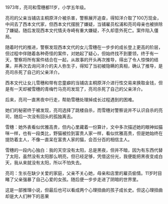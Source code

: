1973年，亮司和雪穗都11岁，小学五年级。

亮司的父亲当铺店主桐原洋介被杀害，警察展开追查，得知洋介取了100万现金，中间去了西本文代家，但西本文代摆脱了嫌疑，当铺雇员松浦和亮司母亲也被排除了嫌疑。随后发现西本文代情夫寺崎有重大嫌疑，不久却意外死亡。案件陷入僵局。

随着时代的推进，警察发现西本文代的女儿雪穗在一步步的成长登上更高的阶层，但过程中伴随着各种奇怪的案件，对她起了疑心，但始终找不到要领，终于有一天，警察将所有案件结合在一起，从故事的开头再次推导，得出了令人惊悚的结果，并再次去询问洋介的夫人弥生子，得知了当初被隐瞒的真相，确认了推导，是亮司杀死了自己的父亲洋介。

西本文代让女儿雪穗和带有恋童癖的当铺店主桐原洋介进行性交易来换取金钱，但是有一天却被雪穗的青梅竹马亮司发现了，亮司杀死了自己的父亲洋介。

后来，亮司一直黑夜中行走，帮助雪穗处理掉成长过程遇到的困难。

她们的秘密终于被发现，亮司选择了跳楼自杀，而雪穗对警察说并不认识自杀的亮司，随后一次没有回头的孤独离去。

雪穗：她外表看似优雅高贵，但内心里藏着一份算计，文中多次描述她的眼神如猫咪一样，也有一段类比，野猫被捡到富贵人家一样，看似优雅高贵，但是她始终在提防着主人，不像一直呆在富贵人家的猫，会百分百的相信主人。

雪穗的一段内心独白：我的天空没有太阳，总是黑夜，但并不暗，因为有东西代替了太阳，虽然没有太阳那么明亮，但已经足够，凭借这份光，我便能把黑夜变成白天，我从来就没有太阳，所以不怕失去。

亮司：生长在缺少关爱的家庭，父亲不关心她，母亲和店里的雇员偷情。11岁时目睹了父亲强暴了自己心爱的女孩。随后便一步步走进了阴暗的世界里。

这是一部推理小说，但最后也可以看成两个心理扭曲的孩子成长史。但这心理扭曲却是大人们种下的恶果